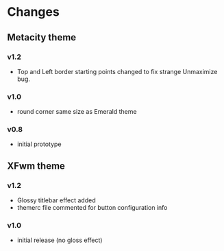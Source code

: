 # Changes

## Metacity theme
### v1.2
- Top and Left border starting points changed to fix strange Unmaximize bug.

### v1.0
- round corner same size as Emerald theme

### v0.8
- initial prototype


## XFwm theme
### v1.2
- Glossy titlebar effect added
- themerc file commented for button configuration info

### v1.0
- initial release (no gloss effect)

